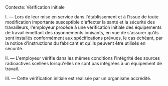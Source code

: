 Contexte: Vérification initiale

I. — Lors de leur mise en service dans l'établissement et à l'issue de toute modification importante susceptible d'affecter la santé et la sécurité des travailleurs, l'employeur procède à une vérification initiale des équipements de travail émettant des rayonnements ionisants, en vue de s'assurer qu'ils sont installés conformément aux spécifications prévues, le cas échéant, par la notice d'instructions du fabricant et qu'ils peuvent être utilisés en sécurité.

II. — L'employeur vérifie dans les mêmes conditions l'intégrité des sources radioactives scellées lorsqu'elles ne sont pas intégrées à un équipement de travail.

III. — Cette vérification initiale est réalisée par un organisme accrédité.